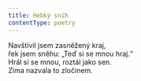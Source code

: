 ```yaml
---
title: Hebký sníh
contentType: poetry
---
```


<section>

Navštívil jsem zasněžený kraj,  
řek jsem sněhu: „Teď si se mnou hraj.“  
Hrál si se mnou, roztál jako sen.  
Zima nazvala to zločinem.

</section>
